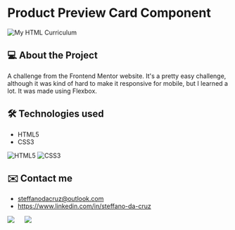 # Product Preview Card Component
![My HTML Curriculum](/assets/images/readme-my-curriculum.png)

## 💻 About the Project
A challenge from the Frontend Mentor website. It's a pretty easy challenge, although it was kind of hard to make it responsive for mobile, but I learned a lot. It was made using Flexbox.

## 🛠 Technologies used
- HTML5
- CSS3

![HTML5](https://img.shields.io/badge/HTML5-E34F26?style=for-the-badge&logo=html5&logoColor=white)
![CSS3](https://img.shields.io/badge/CSS3-1572B6?style=for-the-badge&logo=css3&logoColor=white)

## ✉️ Contact me
- steffanodacruz@outlook.com
- https://www.linkedin.com/in/steffano-da-cruz

<a href="mailto:steffanodacruz@outlook.com"><img src="https://img.shields.io/badge/Outlook-blue?style=for-the-badge&logo=microsoftoutlook" style="margin-right: 2vw" target="_blank"></a>
<a href="https://www.linkedin.com/in/steffano-da-cruz/" target="_blank"><img src="https://img.shields.io/badge/-LinkedIn-%230077B5?style=for-the-badge&logo=linkedin&logoColor=white" style="margin-right: 2vw" target="_blank"></a>
